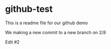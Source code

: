 # github-test

This is a readme file for our github demo

We making a new commit to a new branch on 2/8

Edit #2